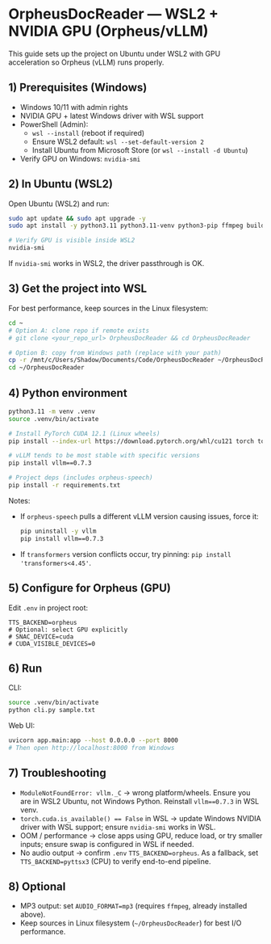 # OrpheusDocReader — WSL2 + NVIDIA GPU (Orpheus/vLLM)

This guide sets up the project on Ubuntu under WSL2 with GPU acceleration so Orpheus (vLLM) runs properly.

## 1) Prerequisites (Windows)
- Windows 10/11 with admin rights
- NVIDIA GPU + latest Windows driver with WSL support
- PowerShell (Admin):
  - `wsl --install` (reboot if required)
  - Ensure WSL2 default: `wsl --set-default-version 2`
  - Install Ubuntu from Microsoft Store (or `wsl --install -d Ubuntu`)
- Verify GPU on Windows: `nvidia-smi`

## 2) In Ubuntu (WSL2)
Open Ubuntu (WSL2) and run:

```bash
sudo apt update && sudo apt upgrade -y
sudo apt install -y python3.11 python3.11-venv python3-pip ffmpeg build-essential

# Verify GPU is visible inside WSL2
nvidia-smi
```

If `nvidia-smi` works in WSL2, the driver passthrough is OK.

## 3) Get the project into WSL
For best performance, keep sources in the Linux filesystem:

```bash
cd ~
# Option A: clone repo if remote exists
# git clone <your_repo_url> OrpheusDocReader && cd OrpheusDocReader

# Option B: copy from Windows path (replace with your path)
cp -r /mnt/c/Users/Shadow/Documents/Code/OrpheusDocReader ~/OrpheusDocReader
cd ~/OrpheusDocReader
```

## 4) Python environment
```bash
python3.11 -m venv .venv
source .venv/bin/activate

# Install PyTorch CUDA 12.1 (Linux wheels)
pip install --index-url https://download.pytorch.org/whl/cu121 torch torchvision torchaudio

# vLLM tends to be most stable with specific versions
pip install vllm==0.7.3

# Project deps (includes orpheus-speech)
pip install -r requirements.txt
```

Notes:
- If `orpheus-speech` pulls a different vLLM version causing issues, force it:
  ```bash
  pip uninstall -y vllm
  pip install vllm==0.7.3
  ```
- If `transformers` version conflicts occur, try pinning: `pip install 'transformers<4.45'`.

## 5) Configure for Orpheus (GPU)
Edit `.env` in project root:

```env
TTS_BACKEND=orpheus
# Optional: select GPU explicitly
# SNAC_DEVICE=cuda
# CUDA_VISIBLE_DEVICES=0
```

## 6) Run
CLI:
```bash
source .venv/bin/activate
python cli.py sample.txt
```
Web UI:
```bash
uvicorn app.main:app --host 0.0.0.0 --port 8000
# Then open http://localhost:8000 from Windows
```

## 7) Troubleshooting
- `ModuleNotFoundError: vllm._C` → wrong platform/wheels. Ensure you are in WSL2 Ubuntu, not Windows Python. Reinstall `vllm==0.7.3` in WSL venv.
- `torch.cuda.is_available() == False` in WSL → update Windows NVIDIA driver with WSL support; ensure `nvidia-smi` works in WSL.
- OOM / performance → close apps using GPU, reduce load, or try smaller inputs; ensure swap is configured in WSL if needed.
- No audio output → confirm `.env` `TTS_BACKEND=orpheus`. As a fallback, set `TTS_BACKEND=pyttsx3` (CPU) to verify end-to-end pipeline.

## 8) Optional
- MP3 output: set `AUDIO_FORMAT=mp3` (requires `ffmpeg`, already installed above).
- Keep sources in Linux filesystem (`~/OrpheusDocReader`) for best I/O performance.

